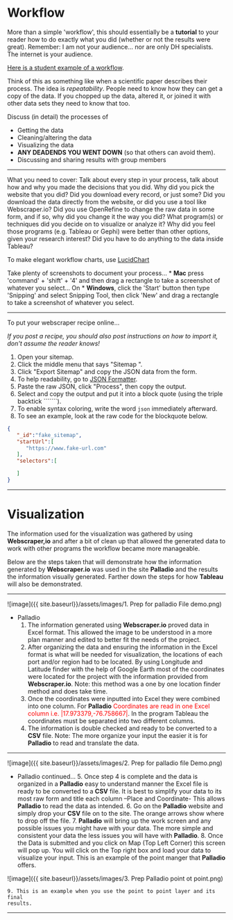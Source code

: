 # Workflow

More than a simple 'workflow', this should essentially be a **tutorial** to your reader how to do exactly what you did (whether or not the results were great). Remember: I am not your audience... nor are only DH specialists. The internet is your audience.

[Here is a student example of a workflow](https://confederate-memorials-project.readthedocs.io/en/latest/processes/).

Think of this as something like when a scientific paper describes their process. The idea is *repeatability*. People need to know how they can get a copy of the data. If you chopped up the data, altered it, or joined it with other data sets they need to know that too.

Discuss (in detail) the processes of

* Getting the data
* Cleaning/altering the data
* Visualizing the data
* **ANY DEADENDS YOU WENT DOWN** (so that others can avoid them).
* Discussing and sharing results with group members

---

What you need to cover: Talk about every step in your process, talk about how and why you made the decisions that you did. Why did you pick the website that you did? Did you download every record, or just some? Did you download the data directly from the website, or did you use a tool like Webscraper.io? Did you use OpenRefine to change the raw data in some form, and if so, why did you change it the way you did? What program(s) or techniques did you decide on to visualize or analyze it? Why did you feel those programs (e.g. Tableau or Gephi) were better than other options, given your research interest? Did you have to do anything to the data inside Tableau?

To make elegant workflow charts, use [LucidChart](https://lucidchart.com)

Take plenty of screenshots to document your process...
    * **Mac** press 'command' + 'shift' + '4' and then drag a rectangle to take a screenshot of whatever you select... On
    * **Windows**, click the 'Start' button then type 'Snipping' and select Snipping Tool, then click 'New' and drag a rectangle to take a screenshot of whatever you select.

---

To put your webscraper recipe online...

*If you post a recipe, you should also post instructions on how to import it, don't assume the reader knows!*

1. Open your sitemap.
2. Click the middle menu that says "Sitemap <your sitemap name>".
3. Click "Export Sitemap" and copy the JSON data from the form.
4. To help readability, go to [JSON Formatter](https://jsonformatter.curiousconcept.com/).
5. Paste the raw JSON, click "Process", then copy the output.
6. Select and copy the output and put it into a block quote (using the triple backtick ```````).
7. To enable syntax coloring, write the word `json` immediately afterward.
8. To see an example, look at the raw code for the blockquote below.
	

```json
{  
   "_id":"fake_sitemap",
   "startUrl":[  
      "https://www.fake-url.com"
   ],
   "selectors":[  

   ]
}
```


---

# **Visualization**
	
The information used for the visualization was gathered by using 
**Webscraper,io** and after a bit of clean up that allowed the generated 
data to work with other programs the workflow became more manageable. 

Below are the steps taken that will demonstrate how the information generated
by **Webscraper.io** was used in the site **Palladio** and the results the 
information visually generated. Farther down the steps for how **Tableau** 
will also be demonstrated. 

***

![image]({{ site.baseurl}}/assets/images/1. Prep for palladio File demo.png)

* Palladio
	1. The information generated using **Webscraper.io** proved data in 
	Excel format. This allowed the image to be understood in a more plan 
	manner and edited to better fit the needs of the project. 
	2. After organizing the data and ensuring the information in the Excel 
	format is what will be needed for visualization, the locations of each 
	port and/or region had to be located. By using Longitude and Latitude 
	finder with the help of  Google Earth most of the coordinates were located 
	for the project with the information provided from **Webscraper.io**. 
	Note: this method was a one by one location finder method and does take time. 
	3. Once the coordinates were inputted into Excel they were combined into one 
	column. For **Palladio** <span style="color:red">Coordinates are read in one 
	Excel column i.e. |17.973379,-76.758667|</span>. In the program Tableau the 
	coordinates must be separated into two different columns. 
	4. The information is double checked and ready to be converted to a **CSV** 
	file. Note: The more organize your input the easier it is for **Palladio** 
	to read and translate the data. 

***

![image]({{ site.baseurl}}/assets/images/2. Prep for palladio file Demo.png)

* Palladio continued…
	5. Once step 4 is complete and the data is organized in a **Palladio** easy to
	understand manner the Excel file is ready to be converted to a **CSV** file. It
	is best to simplify your data to its most raw form and title each column –Place 
	and Coordinate- This allows **Palladio** to read the data as intended. 
	6. Go on the **Palladio** website and simply drop your **CSV** file on to the site.
	The orange arrows show where to drop off the file. 
	7. **Palladio** will bring up the work screen and any possible issues you might 
	have with your data. The more simple and consistent your data the less issues you 
	will have with **Palladio**.
	8. Once the Data is submitted and you click on Map (Top Left Corner) this screen 
	will pop up. You will click on the Top right box and load your data to visualize
	your input. This is an example of the point manger that **Palladio** offers. 

![image]({{ site.baseurl}}/assets/images/3. Prep Palladio point ot point.png)

	9. This is an example when you use the point to point layer and its final 
	results. 
	
***


